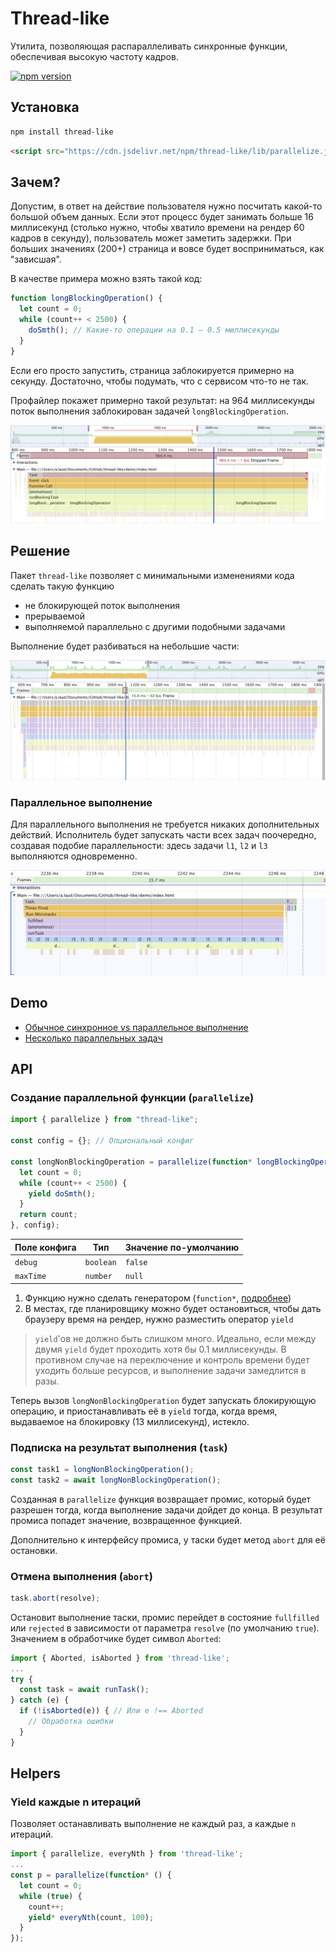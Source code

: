 # Thread-like

Утилита, позволяющая распараллеливать синхронные функции, обеспечивая высокую частоту кадров.

[![npm version](https://badge.fury.io/js/thread-like.svg)](https://badge.fury.io/js/thread-like)

## Установка

```bash
npm install thread-like
```

```html
<script src="https://cdn.jsdelivr.net/npm/thread-like/lib/parallelize.js"></script>
```

## Зачем?

Допустим, в ответ на действие пользователя нужно посчитать какой-то большой объем данных. Если этот процесс будет занимать больше 16 миллисекунд (столько нужно, чтобы хватило времени на рендер 60 кадров в секунду), пользователь может заметить задержки. При больших значениях (200+) страница и вовсе будет восприниматься, как "зависшая".

В качестве примера можно взять такой код:

```javascript
function longBlockingOperation() {
  let count = 0;
  while (count++ < 2500) {
    doSmth(); // Какие-то операции на 0.1 – 0.5 миллисекунды
  }
}
```

Если его просто запустить, страница заблокируется примерно на секунду. Достаточно, чтобы подумать, что с сервисом что-то не так.

Профайлер покажет примерно такой результат: на 964 миллисекунды поток выполнения заблокирован задачей `longBlockingOperation`.

![Профайлер при синхронном выполнении задачи](./images/sync.png)

## Решение

Пакет `thread-like` позволяет с минимальными изменениями кода сделать такую функцию

- не блокирующей поток выполнения
- прерываемой
- выполняемой параллельно с другими подобными задачами

Выполнение будет разбиваться на небольшие части:

![](./images/parallel.png)

### Параллельное выполнение

Для параллельного выполнения не требуется никаких дополнительных действий. Исполнитель будет запускать части всех задач поочередно, создавая подобие параллельности: здесь задачи `l1`, `l2` и `l3` выполняются одновременно.

![](./images/multi.png)

## Demo

- [Обычное синхронное vs параллельное выполнение](http://htmlpreview.github.io/?https://github.com/kshshe/thread-like/blob/master/demo/index.html)
- [Несколько параллельных задач](http://htmlpreview.github.io/?https://github.com/kshshe/thread-like/blob/master/demo/multi.html)

## API

### Создание параллельной функции (`parallelize`)

```javascript
import { parallelize } from "thread-like";

const config = {}; // Опциональный конфиг

const longNonBlockingOperation = parallelize(function* longBlockingOperation() {
  let count = 0;
  while (count++ < 2500) {
    yield doSmth();
  }
  return count;
}, config);
```

| Поле конфига | Тип       | Значение по-умолчанию |
| ------------ | --------- | --------------------- |
| `debug`      | `boolean` | `false`               |
| `maxTime`    | `number`  | `null`                |

1. Функцию нужно сделать генератором (`function*`, [подробнее](https://developer.mozilla.org/ru/docs/Web/JavaScript/Reference/Statements/function*))
2. В местах, где планировщику можно будет остановиться, чтобы дать браузеру время на рендер, нужно разместить оператор `yield`

> `yield`'ов не должно быть слишком много. Идеально, если между двумя `yield` будет проходить хотя бы 0.1 миллисекунды. В противном случае на переключение и контроль времени будет уходить больше ресурсов, и выполнение задачи замедлится в разы.

Теперь вызов `longNonBlockingOperation` будет запускать блокирующую операцию, и приостанавливать её в `yield` тогда, когда время, выдаваемое на блокировку (13 миллисекунд), истекло.

### Подписка на результат выполнения (`task`)

```javascript
const task1 = longNonBlockingOperation();
const task2 = await longNonBlockingOperation();
```

Созданная в `parallelize` функция возвращает промис, который будет разрешен тогда, когда выполнение задачи дойдет до конца. В результат промиса попадет значение, возвращенное функцией.

Дополнительно к интерфейсу промиса, у таски будет метод `abort` для её остановки.

### Отмена выполнения (`abort`)

```javascript
task.abort(resolve);
```

Остановит выполнение таски, промис перейдет в состояние `fullfilled` или `rejected` в зависимости от параметра `resolve` (по умолчанию `true`). Значением в обработчике будет символ `Aborted`:

```javascript
import { Aborted, isAborted } from 'thread-like';
...
try {
  const task = await runTask();
} catch (e) {
  if (!isAborted(e)) { // Или e !== Aborted
    // Обработка ошибки
  }
}
```

## Helpers

### Yield каждые n итераций

Позволяет останавливать выполнение не каждый раз, а каждые `n` итераций.

```javascript
import { parallelize, everyNth } from 'thread-like';
...
const p = parallelize(function* () {
  let count = 0;
  while (true) {
    count++;
    yield* everyNth(count, 100);
  }
});
```
